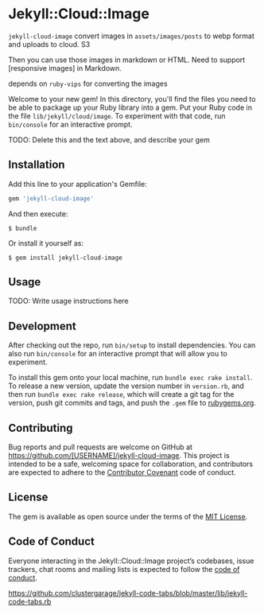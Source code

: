 # Jekyll::Cloud::Image

`jekyll-cloud-image` convert images in `assets/images/posts` to webp format and uploads to cloud. S3

Then you can use those images in markdown or HTML.
Need to support [responsive images] in Markdown.

depends on `ruby-vips` for converting the images



Welcome to your new gem! In this directory, you'll find the files you need to be able to package up your Ruby library into a gem. Put your Ruby code in the file `lib/jekyll/cloud/image`. To experiment with that code, run `bin/console` for an interactive prompt.

TODO: Delete this and the text above, and describe your gem

## Installation

Add this line to your application's Gemfile:

```ruby
gem 'jekyll-cloud-image'
```

And then execute:

    $ bundle

Or install it yourself as:

    $ gem install jekyll-cloud-image

## Usage

TODO: Write usage instructions here

## Development

After checking out the repo, run `bin/setup` to install dependencies. You can also run `bin/console` for an interactive prompt that will allow you to experiment.

To install this gem onto your local machine, run `bundle exec rake install`. To release a new version, update the version number in `version.rb`, and then run `bundle exec rake release`, which will create a git tag for the version, push git commits and tags, and push the `.gem` file to [rubygems.org](https://rubygems.org).

## Contributing

Bug reports and pull requests are welcome on GitHub at https://github.com/[USERNAME]/jekyll-cloud-image. This project is intended to be a safe, welcoming space for collaboration, and contributors are expected to adhere to the [Contributor Covenant](http://contributor-covenant.org) code of conduct.

## License

The gem is available as open source under the terms of the [MIT License](https://opensource.org/licenses/MIT).

## Code of Conduct

Everyone interacting in the Jekyll::Cloud::Image project’s codebases, issue trackers, chat rooms and mailing lists is expected to follow the [code of conduct](https://github.com/[USERNAME]/jekyll-cloud-image/blob/master/CODE_OF_CONDUCT.md).

[ruby-vips]: https://github.com/libvips/ruby-vips
[responsive-images]: https://developer.mozilla.org/en-US/docs/Learn/HTML/Multimedia_and_embedding/Responsive_images

https://github.com/clustergarage/jekyll-code-tabs/blob/master/lib/jekyll-code-tabs.rb